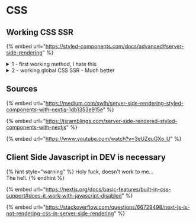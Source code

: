# CSS

## Working CSS SSR

{% embed url="https://styled-components.com/docs/advanced#server-side-rendering" %}

<details>

<summary>1 - first working method, I hate this</summary>

```tsx
import Document, { Head, Html, Main, NextScript } from 'next/document'
import Navbar from '../comps/Navbar'

/* 
    The code here is available on every page
*/

function headContent() {
    return (
        <span>
            <title>Blog</title>
            <link rel="shortcut icon" href="/favicon.ico" />
            <style>{`
                p {
                    color: blue;
                }
                div {
                    background: red;
                }
                @media (max-width: 600px) {
                    div {
                        background: blue;
                    }
                }
            `}</style>
        </span>
    )
}

class HeadProduction extends Head {
    render() {
        return (
            <head {...this.props}>
                {headContent()}
            </head>
        );
    }
}

class MyDocument extends Document {
    render() {
        const isDev = process.env.NODE_ENV === "development"
        return (
            <Html>
                {isDev && <Head> {headContent()} </Head>}
                {!isDev && <HeadProduction />}
                <body>
                    <Navbar />
                    <Main />
                    {isDev && <NextScript />}
                </body>
            </Html>
        )
    }
}

export default MyDocument
```

</details>

<details>

<summary>2 - working global CSS SSR - Much better</summary>

```json
// package.json

"dependencies": {
    "next": "canary",
    "prop-types": "latest",
    "react": "latest",
    "react-dom": "latest",
    "styled-components": "latest",
    "webpack": "latest"
},
"devDependencies": {
    "@types/react": "^18.0.8",
    "prettier": "latest",
    "typescript": "^4.6.4"
}
```

```
// directory tree

- public
    - favicon.ico
    - globals.css
- src
    - pages
        - _document.tsx
        - _app.tsx
        - index.tsx
```

```tsx
// _document.tsx

import React from 'react';
import Document, { Head, Html, Main, NextScript } from 'next/document';
import Navbar from '../comps/Navbar'

class MyDocument extends Document {
  render() {
    console.log(this.props);
    const isDev = process.env.NODE_ENV === "development"
    return (
      <Html>
        <Head /> {/* MUST - loaded from _app */}
        <body>
          <Navbar />
          <Main />
          {isDev && <NextScript />}
        </body>
      </Html>
    )
  }
}

export default MyDocument;
```

```tsx
// _app.tsx

import React from 'react';
import Prototype from 'prop-types';
import Head from 'next/head';

const App = ({ Component }) => {

    return (
        <>
            <Head>
                <meta charSet='utf-8'></meta>
                <title>NodeBird</title>
                {/* favicon and globals are inside public dir */}
                <link rel="shortcut icon" href="/favicon.ico" />
                <link rel="stylesheet" href="/globals.css" />
            </Head>
            <Component />
        </>

    );
}

App.Prototype = {
    Component: Prototype.elementType.isRequired,
}

export default App;
```

```tsx
// index.tsx

import React from 'react'

const Index = (props) => {
  return (
    <>
      <h1>Hello World</h1>
    </>
  )
}

export default Index;
```

```css
// globals.css

body {
    background-color: aquamarine;
}

h1 {
    font-size: 3rem;
    color: #ffc600;
}
```

</details>

## Sources

{% embed url="https://medium.com/swlh/server-side-rendering-styled-components-with-nextjs-1db1353e915e" %}

{% embed url="https://jsramblings.com/server-side-rendered-styled-components-with-nextjs" %}

{% embed url="https://www.youtube.com/watch?v=3eUZeuGXo_U" %}

## Client Side Javascript in DEV is necessary

{% hint style="warning" %}
Holy fuck, doesn't work to me...\
The hell.
{% endhint %}

{% embed url="https://nextjs.org/docs/basic-features/built-in-css-support#does-it-work-with-javascript-disabled" %}

{% embed url="https://stackoverflow.com/questions/66729498/next-js-is-not-rendering-css-in-server-side-rendering" %}
